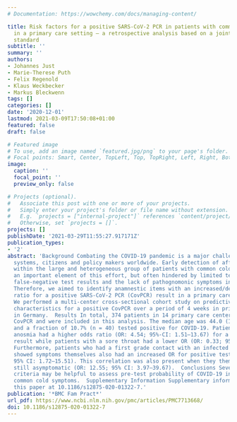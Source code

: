 ```yaml
---
# Documentation: https://wowchemy.com/docs/managing-content/

title: Risk factors for a positive SARS-CoV-2 PCR in patients with common cold symptoms
  in a primary care setting – a retrospective analysis based on a joint documentation
  standard
subtitle: ''
summary: ''
authors:
- Johannes Just
- Marie-Therese Puth
- Felix Regenold
- Klaus Weckbecker
- Markus Bleckwenn
tags: []
categories: []
date: '2020-12-01'
lastmod: 2021-03-09T17:50:08+01:00
featured: false
draft: false

# Featured image
# To use, add an image named `featured.jpg/png` to your page's folder.
# Focal points: Smart, Center, TopLeft, Top, TopRight, Left, Right, BottomLeft, Bottom, BottomRight.
image:
  caption: ''
  focal_point: ''
  preview_only: false

# Projects (optional).
#   Associate this post with one or more of your projects.
#   Simply enter your project's folder or file name without extension.
#   E.g. `projects = ["internal-project"]` references `content/project/deep-learning/index.md`.
#   Otherwise, set `projects = []`.
projects: []
publishDate: '2021-03-29T11:55:27.917171Z'
publication_types:
- '2'
abstract: 'Background Combating the COVID-19 pandemic is a major challenge for health
  systems, citizens and policy makers worldwide. Early detection of affected patients
  within the large and heterogeneous group of patients with common cold symptoms is
  an important element of this effort, but often hindered by limited testing resources,
  false-negative test results and the lack of pathognomonic symptoms in COVID-19.
  Therefore, we aimed to identify anamnestic items with an increased/decreased odds
  ratio for a positive SARS-CoV-2 PCR (CovPCR) result in a primary care setting.  Methods
  We performed a multi-center cross-sectional cohort study on predictive clinical
  characteristics for a positive CovPCR over a period of 4 weeks in primary care patients
  in Germany.  Results In total, 374 patients in 14 primary care centers received
  CovPCR and were included in this analysis. The median age was 44.0 (IQR: 31.0–59.0)
  and a fraction of 10.7% (n = 40) tested positive for COVID-19. Patients who reported
  anosmia had a higher odds ratio (OR: 4.54; 95%-CI: 1.51–13.67) for a positive test
  result while patients with a sore throat had a lower OR (OR: 0.33; 95%-CI: 0.11–0.97).
  Furthermore, patients who had a first grade contact with an infected persons and
  showed symptoms themselves also had an increased OR for positive testing (OR: 5.16;
  95% CI: 1.72–15.51). This correlation was also present when they themselves were
  still asymptomatic (OR: 12.55; 95% CI: 3.97–39.67).  Conclusions Several anamnestic
  criteria may be helpful to assess pre-test probability of COVID-19 in patients with
  common cold symptoms.  Supplementary Information Supplementary information accompanies
  this paper at 10.1186/s12875-020-01322-7.'
publication: '*BMC Fam Pract*'
url_pdf: https://www.ncbi.nlm.nih.gov/pmc/articles/PMC7713668/
doi: 10.1186/s12875-020-01322-7
---
```

